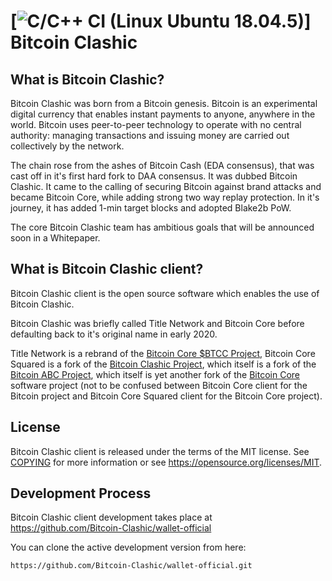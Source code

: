 [![C/C++ CI (Linux Ubuntu 18.04.5)](https://github.com/Clashic-Services/bchc-desktop-wallet/actions/workflows/c-cpp.yml/badge.svg?branch=master)]
Bitcoin Clashic
===============

What is Bitcoin Clashic?
------------------------

Bitcoin Clashic was born from a Bitcoin genesis. 
Bitcoin is an experimental digital currency that enables instant payments to
anyone, anywhere in the world. Bitcoin uses peer-to-peer technology to operate
with no central authority: managing transactions and issuing money are carried
out collectively by the network.

The chain rose from the ashes of Bitcoin Cash (EDA consensus), that was cast off
in it's first hard fork to DAA consensus. It was dubbed Bitcoin Clashic. It came
to the calling of securing Bitcoin against brand attacks and became Bitcoin Core,
while adding strong two way replay protection. In it's journey, it has added 1-min
target blocks and adopted Blake2b PoW.

The core Bitcoin Clashic team has ambitious goals that will be announced soon in a
Whitepaper.

What is Bitcoin Clashic client?
-------------------------------

Bitcoin Clashic client is the open source software which enables the use of Bitcoin Clashic.

Bitcoin Clashic was briefly called Title Network and Bitcoin Core before defaulting back to it's
original name in early 2020.

Title Network is a rebrand of the [Bitcoin Core $BTCC Project](http://thebitcoincore.org),
Bitcoin Core Squared is a fork of the [Bitcoin Clashic Project](http://bitcoinclashic.org),
which itself is a fork of the [Bitcoin ABC Project](https://bitcoinabc.org),
which itself is yet another fork of the [Bitcoin Core](https://bitcoincore.org) software project
(not to be confused between Bitcoin Core client for the Bitcoin project and Bitcoin Core Squared
client for the Bitcoin Core project).

License
-------

Bitcoin Clashic client is released under the terms of the MIT license. See [COPYING](COPYING) 
for more information or see https://opensource.org/licenses/MIT.

Development Process
-------------------

Bitcoin Clashic client development takes place at https://github.com/Bitcoin-Clashic/wallet-official

You can clone the active development version from here:

    https://github.com/Bitcoin-Clashic/wallet-official.git
